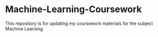 # Machine-Learning-Coursework
This repository is for updating my coursework materials for the subject Machine Learning.
